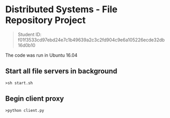 Distributed Systems - File Repository Project
=====
> Student ID: f01f3533cd97ebd24e7c1b49639a2c3c2fd904c9e6a105226ecde32db16d0b10

The code was run in Ubuntu 16.04

## Start all file servers in background
    >sh start.sh

## Begin client proxy 
    >python client.py
